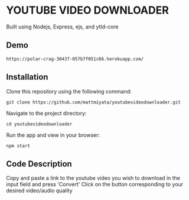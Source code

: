 # YOUTUBE VIDEO DOWNLOADER

Built using Nodejs, Express, ejs, and ytld-core

## Demo

```
https://polar-crag-30437-057b7f051c66.herokuapp.com/
```
## Installation

Clone this repository using the following command:
```
git clone https://github.com/mattmiyata/youtubevideodownloader.git
```
Navigate to the project directory:
```
cd youtubevideodownloader
```
Run the app and view in your browser:
```
npm start
```
## Code Description



  Copy and paste a link to the youtube video you wish to download in the input field and press 'Convert'
  Click on the button corresponding to your desired video/audio quality
